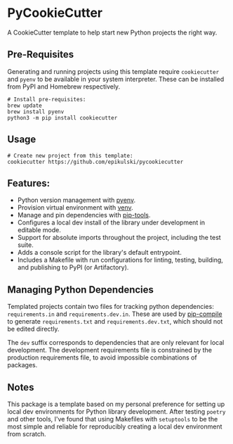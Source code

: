 # PyCookieCutter
A CookieCutter template to help start new Python projects the right way. 

## Pre-Requisites
Generating and running projects using this template require `cookiecutter` and `pyenv` to be available in your system
interpreter. These can be installed from PyPI and Homebrew respectively.

```shell
# Install pre-requisites:
brew update
brew install pyenv 
python3 -m pip install cookiecutter
```

## Usage
```shell
# Create new project from this template:
cookiecutter https://github.com/epikulski/pycookiecutter
```

## Features:
* Python version management with [pyenv](https://github.com/pyenv/pyenv).
* Provision virtual environment with [venv](https://docs.python.org/3/library/venv.html).
* Manage and pin dependencies with [pip-tools](https://github.com/jazzband/pip-tools).
* Configures a local dev install of the library under development in editable mode.
* Support for absolute imports throughout the project, including the test suite. 
* Adds a console script for the library's default entrypoint.
* Includes a Makefile with run configurations for linting, testing, building, and publishing to PyPI (or Artifactory). 

## Managing Python Dependencies
Templated projects contain two files for tracking python dependencies: `requirements.in` and `requirements.dev.in`.
These are used by [pip-compile](https://github.com/jazzband/pip-tools) to generate `requirements.txt` and 
`requirements.dev.txt`, which should not be edited directly.

The `dev` suffix corresponds to dependencies that are only relevant for local development. The development requirements
file is constrained by the production requirements file, to avoid impossible combinations of packages.

## Notes
This package is a template based on my personal preference for setting up local dev environments for Python library
development. After testing `poetry` and other tools, I've found that using Makefiles with `setuptools` to be the most 
simple and reliable for reproducibly creating a local dev environment from scratch. 